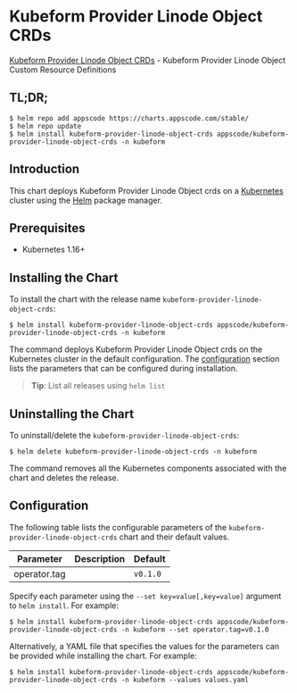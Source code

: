 # Kubeform Provider Linode Object CRDs

[Kubeform Provider Linode Object CRDs](https://github.com/kubeform) - Kubeform Provider Linode Object Custom Resource Definitions

## TL;DR;

```console
$ helm repo add appscode https://charts.appscode.com/stable/
$ helm repo update
$ helm install kubeform-provider-linode-object-crds appscode/kubeform-provider-linode-object-crds -n kubeform
```

## Introduction

This chart deploys Kubeform Provider Linode Object crds on a [Kubernetes](http://kubernetes.io) cluster using the [Helm](https://helm.sh) package manager.

## Prerequisites

- Kubernetes 1.16+

## Installing the Chart

To install the chart with the release name `kubeform-provider-linode-object-crds`:

```console
$ helm install kubeform-provider-linode-object-crds appscode/kubeform-provider-linode-object-crds -n kubeform
```

The command deploys Kubeform Provider Linode Object crds on the Kubernetes cluster in the default configuration. The [configuration](#configuration) section lists the parameters that can be configured during installation.

> **Tip**: List all releases using `helm list`

## Uninstalling the Chart

To uninstall/delete the `kubeform-provider-linode-object-crds`:

```console
$ helm delete kubeform-provider-linode-object-crds -n kubeform
```

The command removes all the Kubernetes components associated with the chart and deletes the release.

## Configuration

The following table lists the configurable parameters of the `kubeform-provider-linode-object-crds` chart and their default values.

|  Parameter   | Description | Default  |
|--------------|-------------|----------|
| operator.tag |             | `v0.1.0` |


Specify each parameter using the `--set key=value[,key=value]` argument to `helm install`. For example:

```console
$ helm install kubeform-provider-linode-object-crds appscode/kubeform-provider-linode-object-crds -n kubeform --set operator.tag=v0.1.0
```

Alternatively, a YAML file that specifies the values for the parameters can be provided while
installing the chart. For example:

```console
$ helm install kubeform-provider-linode-object-crds appscode/kubeform-provider-linode-object-crds -n kubeform --values values.yaml
```
